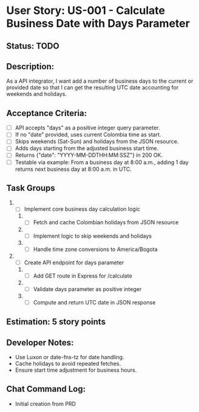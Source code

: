 # User Story: US-001 - Calculate Business Date with Days Parameter

## Status: TODO

## Description:

As a API integrator, I want add a number of business days to the current or provided date so that I can get the resulting UTC date accounting for weekends and holidays.

## Acceptance Criteria:

- [ ] API accepts "days" as a positive integer query parameter.
- [ ] If no "date" provided, uses current Colombia time as start.
- [ ] Skips weekends (Sat-Sun) and holidays from the JSON resource.
- [ ] Adds days starting from the adjusted business start time.
- [ ] Returns {"date": "YYYY-MM-DDTHH:MM:SSZ"} in 200 OK.
- [ ] Testable via example: From a business day at 8:00 a.m., adding 1 day returns next business day at 8:00 a.m. in UTC.

## Task Groups

1. - [ ] Implement core business day calculation logic
    1. - [ ] Fetch and cache Colombian holidays from JSON resource
    2. - [ ] Implement logic to skip weekends and holidays
    3. - [ ] Handle time zone conversions to America/Bogota
2. - [ ] Create API endpoint for days parameter
    1. - [ ] Add GET route in Express for /calculate
    2. - [ ] Validate days parameter as positive integer
    3. - [ ] Compute and return UTC date in JSON response

## Estimation: 5 story points

## Developer Notes:

- Use Luxon or date-fns-tz for date handling.
- Cache holidays to avoid repeated fetches.
- Ensure start time adjustment for business hours.

## Chat Command Log:

- Initial creation from PRD